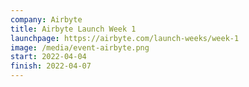 ```yaml
---
company: Airbyte
title: Airbyte Launch Week 1
launchpage: https://airbyte.com/launch-weeks/week-1
image: /media/event-airbyte.png
start: 2022-04-04
finish: 2022-04-07
---
```

